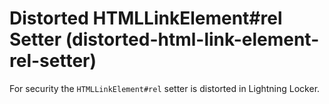 # Distorted HTMLLinkElement#rel Setter (distorted-html-link-element-rel-setter)

For security the `HTMLLinkElement#rel` setter is distorted in Lightning Locker.


